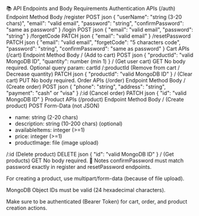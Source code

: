 📚 API Endpoints and Body Requirements
Authentication APIs (/auth)
Endpoint	Method	Body
/register	POST	json { "userName": "string (3-20 chars)", "email": "valid email", "password": "string", "confirmPassword": "same as password" }
/login	POST	json { "email": "valid email", "password": "string" }
/forgetCode	PATCH	json { "email": "valid email" }
/resetPassword	PATCH	json { "email": "valid email", "forgetCode": "5 characters code", "password": "string", "confirmPassword": "same as password" }
Cart APIs (/cart)
Endpoint	Method	Body
/ (Add to cart)	POST	json { "productId": "valid MongoDB ID", "quantity": number (min 1) }
/ (Get user cart)	GET	No body required. Optional query param: cartId
/:productId (Remove from cart / Decrease quantity)	PATCH	json { "productId": "valid MongoDB ID" }
/ (Clear cart)	PUT	No body required.
Order APIs (/order)
Endpoint	Method	Body
/ (Create order)	POST	json { "phone": "string", "address": "string", "payment": "cash" or "visa" }
/:id (Cancel order)	PATCH	json { "id": "valid MongoDB ID" }
Product APIs (/product)
Endpoint	Method	Body
/ (Create product)	POST	Form-Data (not JSON) <ul><li>name: string (2-20 chars)</li><li>description: string (10-200 chars) (optional)</li><li>availableItems: integer (>=1)</li><li>price: integer (>=1)</li><li>productImage: file (image upload)</li></ul>
/:id (Delete product)	DELETE	json { "id": "valid MongoDB ID" }
/ (Get products)	GET	No body required.
📌 Notes
confirmPassword must match password exactly in register and resetPassword endpoints.

For creating a product, use multipart/form-data (because of file upload).

MongoDB Object IDs must be valid (24 hexadecimal characters).

Make sure to be authenticated (Bearer Token) for cart, order, and product creation actions.


